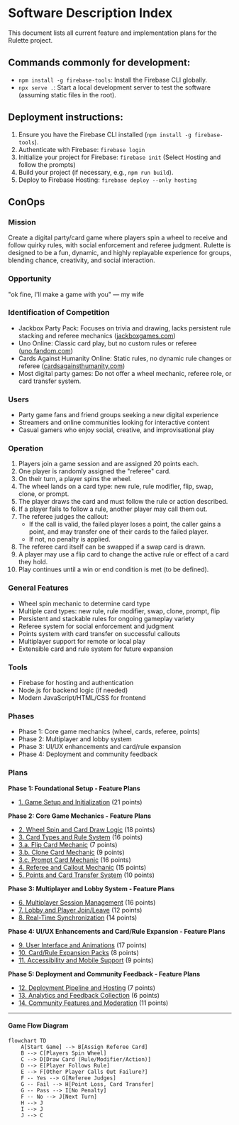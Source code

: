 # Software Description Index

This document lists all current feature and implementation plans for the Rulette project.

## Commands commonly for development:
- `npm install -g firebase-tools`: Install the Firebase CLI globally.
- `npx serve .`: Start a local development server to test the software (assuming static files in the root).

## Deployment instructions:
1. Ensure you have the Firebase CLI installed (`npm install -g firebase-tools`).
2. Authenticate with Firebase: `firebase login`
3. Initialize your project for Firebase: `firebase init` (Select Hosting and follow the prompts)
4. Build your project (if necessary, e.g., `npm run build`).
5. Deploy to Firebase Hosting: `firebase deploy --only hosting`

## ConOps

### Mission
Create a digital party/card game where players spin a wheel to receive and follow quirky rules, with social enforcement and referee judgment. Rulette is designed to be a fun, dynamic, and highly replayable experience for groups, blending chance, creativity, and social interaction.

### Opportunity
"ok fine, I'll make a game with you"
— my wife

### Identification of Competition
- Jackbox Party Pack: Focuses on trivia and drawing, lacks persistent rule stacking and referee mechanics ([jackboxgames.com](https://jackboxgames.com))
- Uno Online: Classic card play, but no custom rules or referee ([uno.fandom.com](https://uno.fandom.com))
- Cards Against Humanity Online: Static rules, no dynamic rule changes or referee ([cardsagainsthumanity.com](https://cardsagainsthumanity.com))
- Most digital party games: Do not offer a wheel mechanic, referee role, or card transfer system.

### Users
- Party game fans and friend groups seeking a new digital experience
- Streamers and online communities looking for interactive content
- Casual gamers who enjoy social, creative, and improvisational play

### Operation
1. Players join a game session and are assigned 20 points each.
2. One player is randomly assigned the "referee" card.
3. On their turn, a player spins the wheel.
4. The wheel lands on a card type: new rule, rule modifier, flip, swap, clone, or prompt.
5. The player draws the card and must follow the rule or action described.
6. If a player fails to follow a rule, another player may call them out.
7. The referee judges the callout:
    - If the call is valid, the failed player loses a point, the caller gains a point, and may transfer one of their cards to the failed player.
    - If not, no penalty is applied.
8. The referee card itself can be swapped if a swap card is drawn.
9. A player may use a flip card to change the active rule or effect of a card they hold.
10. Play continues until a win or end condition is met (to be defined).

### General Features
- Wheel spin mechanic to determine card type
- Multiple card types: new rule, rule modifier, swap, clone, prompt, flip
- Persistent and stackable rules for ongoing gameplay variety
- Referee system for social enforcement and judgment
- Points system with card transfer on successful callouts
- Multiplayer support for remote or local play
- Extensible card and rule system for future expansion

### Tools
- Firebase for hosting and authentication
- Node.js for backend logic (if needed)
- Modern JavaScript/HTML/CSS for frontend

### Phases
- Phase 1: Core game mechanics (wheel, cards, referee, points)
- Phase 2: Multiplayer and lobby system
- Phase 3: UI/UX enhancements and card/rule expansion
- Phase 4: Deployment and community feedback

### Plans
**Phase 1: Foundational Setup - Feature Plans**
- [1. Game Setup and Initialization](plan1-game_setup_and_initialization.md) (21 points)

**Phase 2: Core Game Mechanics - Feature Plans**
- [2. Wheel Spin and Card Draw Logic](plan2-wheel_spin_and_card_draw_logic.md) (18 points)
- [3. Card Types and Rule System](plan3-card_types_and_rule_system.md) (16 points)
- [3.a. Flip Card Mechanic](plan3.a-flip_card_mechanic.md) (7 points)
- [3.b. Clone Card Mechanic](plan3.b-clone_card_mechanic.md) (9 points)
- [3.c. Prompt Card Mechanic](plan3.c-prompt_card_mechanic.md) (16 points)
- [4. Referee and Callout Mechanic](plan4-referee_and_callout_mechanic.md) (15 points)
- [5. Points and Card Transfer System](plan5-points_and_card_transfer_system.md) (10 points)

**Phase 3: Multiplayer and Lobby System - Feature Plans**
- [6. Multiplayer Session Management](plan6-multiplayer_session_management.md) (16 points)
- [7. Lobby and Player Join/Leave](plan7-lobby_and_player_join_leave.md) (12 points)
- [8. Real-Time Synchronization](plan8-real_time_synchronization.md) (14 points)

**Phase 4: UI/UX Enhancements and Card/Rule Expansion - Feature Plans**
- [9. User Interface and Animations](plan9-user_interface_and_animations.md) (17 points)
- [10. Card/Rule Expansion Packs](plan10-card_rule_expansion_packs.md) (8 points)
- [11. Accessibility and Mobile Support](plan11-accessibility_and_mobile_support.md) (9 points)

**Phase 5: Deployment and Community Feedback - Feature Plans**
- [12. Deployment Pipeline and Hosting](plan12-deployment_pipeline_and_hosting.md) (7 points)
- [13. Analytics and Feedback Collection](plan13-analytics_and_feedback_collection.md) (6 points)
- [14. Community Features and Moderation](plan14-community_features_and_moderation.md) (11 points)

---

#### Game Flow Diagram

```mermaid
flowchart TD
    A[Start Game] --> B[Assign Referee Card]
    B --> C[Players Spin Wheel]
    C --> D[Draw Card (Rule/Modifier/Action)]
    D --> E[Player Follows Rule]
    E --> F[Other Player Calls Out Failure?]
    F -- Yes --> G[Referee Judges]
    G -- Fail --> H[Point Loss, Card Transfer]
    G -- Pass --> I[No Penalty]
    F -- No --> J[Next Turn]
    H --> J
    I --> J
    J --> C
